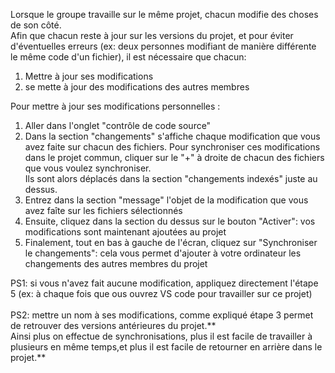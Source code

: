 Lorsque le groupe travaille sur le même projet, chacun modifie des choses de son côté.<br />
Afin que chacun reste à jour sur les versions du projet, et pour éviter d'éventuelles erreurs
(ex: deux personnes modifiant de manière différente le même code d'un fichier), 
il est nécessaire que chacun:
1. Mettre à jour ses modifications
2. se mette à jour des modifications des autres membres

Pour mettre à jour ses modifications personnelles :
1. Aller dans l'onglet "contrôle de code source"
2. Dans la section "changements" s'affiche chaque modification que vous avez faite sur chacun des fichiers.
   Pour synchroniser ces modifications dans le projet commun, cliquer sur le "+" à droite de chacun des fichiers que vous voulez synchroniser.<br />
   Ils sont alors déplacés dans la section "changements indexés" juste au dessus.<br />
3. Entrez dans la section "message" l'objet de la modification que vous avez faîte sur les fichiers sélectionnés
4. Ensuite, cliquez dans la section du dessus sur le bouton "Activer": vos modifications sont maintenant ajoutées au projet
5. Finalement, tout en bas à gauche de l'écran, cliquez sur "Synchroniser le changements": cela vous permet d'ajouter à votre ordinateur les changements des autres membres du projet

PS1: si vous n'avez fait aucune modification, appliquez directement l'étape 5 (ex: à chaque fois que ous ouvrez VS code pour travailler sur ce projet) <br /> <br />
PS2: mettre un nom à ses modifications, comme expliqué étape 3 permet de retrouver des versions antérieures du projet.** <br />
Ainsi plus on effectue de synchronisations, plus il est facile de travailler à plusieurs en même temps,et plus il est facile de retourner en arrière dans le projet.**
